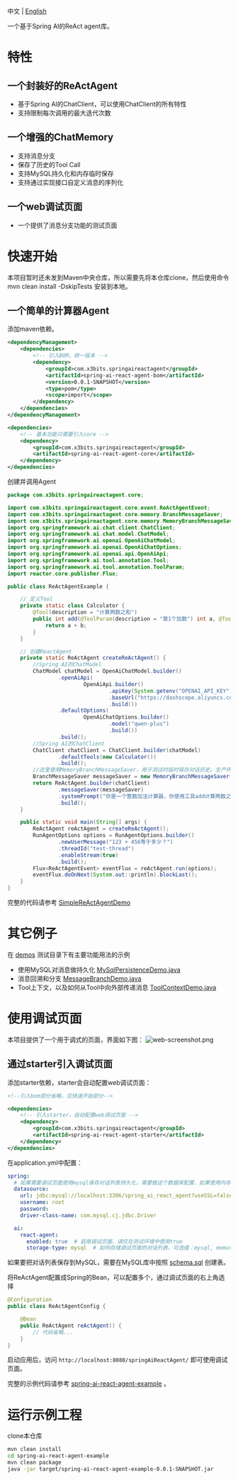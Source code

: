中文 | [English](README_EN.md)

一个基于Spring AI的ReAct agent库。

# 特性
## 一个封装好的ReActAgent
 - 基于Spring AI的ChatClient，可以使用ChatClient的所有特性
 - 支持限制每次调用的最大迭代次数
## 一个增强的ChatMemory
 - 支持消息分支
 - 保存了历史的Tool Call
 - 支持MySQL持久化和内存临时保存
 - 支持通过实现接口自定义消息的序列化
## 一个web调试页面
 - 一个提供了消息分支功能的测试页面

# 快速开始
本项目暂时还未发到Maven中央仓库，所以需要先将本仓库clone，然后使用命令 mvn clean install -DskipTests 安装到本地。 
## 一个简单的计算器Agent
添加maven依赖。
```xml 
<dependencyManagement>
    <dependencies>
        <!-- 引入BOM，统一版本 -->
        <dependency>
            <groupId>com.x3bits.springaireactagent</groupId>
            <artifactId>spring-ai-react-agent-bom</artifactId>
            <version>0.0.1-SNAPSHOT</version>
            <type>pom</type>
            <scope>import</scope>
        </dependency>
    </dependencies>
</dependencyManagement>

<dependencies>
    <!-- 基本功能只需要引入core -->
    <dependency>
        <groupId>com.x3bits.springaireactagent</groupId>
        <artifactId>spring-ai-react-agent-core</artifactId>
    </dependency>
</dependencies>

```
创建并调用Agent
```java
package com.x3bits.springaireactagent.core;

import com.x3bits.springaireactagent.core.event.ReActAgentEvent;
import com.x3bits.springaireactagent.core.memory.BranchMessageSaver;
import com.x3bits.springaireactagent.core.memory.MemoryBranchMessageSaver;
import org.springframework.ai.chat.client.ChatClient;
import org.springframework.ai.chat.model.ChatModel;
import org.springframework.ai.openai.OpenAiChatModel;
import org.springframework.ai.openai.OpenAiChatOptions;
import org.springframework.ai.openai.api.OpenAiApi;
import org.springframework.ai.tool.annotation.Tool;
import org.springframework.ai.tool.annotation.ToolParam;
import reactor.core.publisher.Flux;

public class ReActAgentExample {

    // 定义Tool
    private static class Calculator {
        @Tool(description = "计算两数之和")
        public int add(@ToolParam(description = "第1个加数") int a, @ToolParam(description = "第2个加数") int b) {
            return a + b;
        }
    }

    // 创建ReactAgent
    private static ReActAgent createReActAgent() {
        //Spring AI的ChatModel
        ChatModel chatModel = OpenAiChatModel.builder()
                .openAiApi(
                        OpenAiApi.builder()
                                .apiKey(System.getenv("OPENAI_API_KEY"))
                                .baseUrl("https://dashscope.aliyuncs.com/compatible-mode")
                                .build())
                .defaultOptions(
                        OpenAiChatOptions.builder()
                                .model("qwen-plus")
                                .build())
                .build();
        //Spring AI的ChatClient
        ChatClient chatClient = ChatClient.builder(chatModel)
                .defaultTools(new Calculator())
                .build();
        //这里使用MemoryBranchMessageSaver，用于测试时临时保存对话历史。生产环境需要使用支持持久化的Saver，例如JdbcTemplateBranchMessageSaver
        BranchMessageSaver messageSaver = new MemoryBranchMessageSaver();
        return ReActAgent.builder(chatClient)
                .messageSaver(messageSaver)
                .systemPrompt("你是一个整数加法计算器，你使用工具add计算两数之和。")
                .build();
    }

    public static void main(String[] args) {
        ReActAgent reActAgent = createReActAgent();
        RunAgentOptions options = RunAgentOptions.builder()
                .newUserMessage("123 + 456等于多少？")
                .threadId("test-thread")
                .enableStream(true)
                .build();
        Flux<ReActAgentEvent> eventFlux = reActAgent.run(options);
        eventFlux.doOnNext(System.out::println).blockLast();
    }
}
```

完整的代码请参考 [SimpleReActAgentDemo](spring-ai-react-agent-example/src/test/java/com/x3bits/springaireactagent/example/demos/SimpleReActAgentDemo.java)

# 其它例子
在 [demos](spring-ai-react-agent-example/src/test/java/com/x3bits/springaireactagent/example/demos) 测试目录下有主要功能用法的示例
 - 使用MySQL对消息做持久化 [MySqlPersistenceDemo.java](spring-ai-react-agent-example/src/test/java/com/x3bits/springaireactagent/example/demos/MySqlPersistenceDemo.java)
 - 消息回溯和分支 [MessageBranchDemo.java](spring-ai-react-agent-example/src/test/java/com/x3bits/springaireactagent/example/demos/MessageBranchDemo.java)
 - Tool上下文，以及如何从Tool中向外部传递消息 [ToolContextDemo.java](spring-ai-react-agent-example/src/test/java/com/x3bits/springaireactagent/example/demos/ToolContextDemo.java)

# 使用调试页面
本项目提供了一个用于调式的页面，界面如下图：
![web-screenshot.png](docs/images/web-screenshot.png)

## 通过starter引入调试页面
添加starter依赖，starter会自动配置web调试页面：
```xml
<!--引入bom部分省略，见快速开始部分-->

<dependencies>
    <!-- 引入starter，自动配置web调试页面 -->
    <dependency>
        <groupId>com.x3bits.springaireactagent</groupId>
        <artifactId>spring-ai-react-agent-starter</artifactId>
    </dependency>
</dependencies>
```

在application.yml中配置：
```yaml
spring:
  # 如果需要调试页面使用mysql保存对话列表持久化，需要做这个数据库配置，如果使用内存则不需要
  datasource:
    url: jdbc:mysql://localhost:3306/spring_ai_react_agent?useSSL=false&serverTimezone=UTC&allowPublicKeyRetrieval=true
    username: root
    password:
    driver-class-name: com.mysql.cj.jdbc.Driver

  ai:
    react-agent:
      enabled: true  # 启用调试页面，请仅在测试环境中使用true
      storage-type: mysql  # 如何存储调试页面的对话列表，可选值：mysql, memory
```
如果要把对话列表保存到MySQL，需要在MySQL库中按照 [schema.sql](spring-ai-react-agent-web/scripts/schema.sql) 创建表。

将ReActAgent配置成Spring的Bean，可以配置多个，通过调试页面的右上角选择
```java
@Configuration
public class ReActAgentConfig {

    @Bean
    public ReActAgent reActAgent() {
        // 代码省略...
    }
}
```

启动应用后，访问 `http://localhost:8080/springAiReactAgent/` 即可使用调试页面。

完整的示例代码请参考 [spring-ai-react-agent-example](spring-ai-react-agent-example) 。

# 运行示例工程
clone本仓库
```bash
mvn clean install
cd spring-ai-react-agent-example
mvn clean package
java -jar target/spring-ai-react-agent-example-0.0.1-SNAPSHOT.jar 
```
